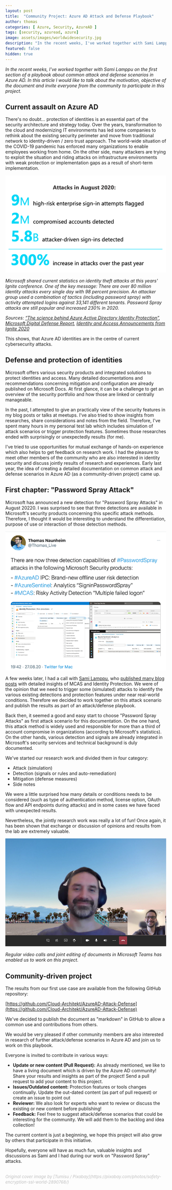 ```yaml
---
layout: post
title:  "Community Project: Azure AD Attack and Defense Playbook"
author: thomas
categories: [ Azure, Security, AzureAD ]
tags: [security, azuread, azure]
image: assets/images/worldwidesecurity.jpg
description: "In the recent weeks, I've worked together with Sami Lamppu on the first section of a playbook about common attack and defense scenarios in Azure AD. In this article I would like to talk about the motivation, objective of the document and invite everyone from the community to participate in this project."
featured: false
hidden: true
---
```


*In the recent weeks, I've worked together with Sami Lamppu on the first section of a playbook about common attack and defense scenarios in Azure AD.
In this article I would like to talk about the motivation, objective of the document and invite everyone from the community to participate in this project.*

## Current assault on Azure AD

There's no doubt... protection of identities is an essential part of the security architecture and strategy today. Over the years, transformation to the cloud and modernizing IT environments has led some companies to rethink about the existing security perimeter and move from traditional network to identity-driven / zero trust approach. The world-wide situation of the COVID-19 pandemic has enforced many organizations to enable employees working from home. On the other side, many attackers are trying to exploit the situation and riding attacks on infrastructure environments with weak protection or implementation gaps as a result of short-term implementation.

![../2020-11-19-aad-playbook-project/msft_attackstatistics.png](../2020-11-19-aad-playbook-project/msft_attackstatistics.png)

*Microsoft shared current statistics on identity theft attacks at this years' Ignite conference.
One of the key message: There are over 80 million identity attacks every single day with 98 percent precision.
An attacker group used a combination of tactics (including password spray) with activity attempted logins against 33,141 different tenants. Password Spray attacks are still popular and increased 230% in 2020.*

*Sources: [“The science behind Azure Active Directory Identity Protection”](https://myignite.microsoft.com/sessions/2c1d5ca9-3e73-4107-af81-02ea5bb8d734), [Microsoft Digital Defense Report](https://www.microsoft.com/en-us/security/business/security-intelligence-report), [Identity and Access Announcements from Ignite 2020](https://insights.perspicuity.co.uk/identity-and-access-announcements-from-ignite-2020)*

This shows, that Azure AD identities are in the centre of current cybersecurity attacks.

## Defense and protection of identities

Microsoft offers various security products and integrated solutions to protect identities and access. Many detailed documentations and recommendations concerning mitigation and configuration are already published on Microsoft Docs. At first glance, it can be a challenge to get an overview of the security portfolio and how those are linked or centrally manageable.

In the past, I attempted to give an practically view of the security features in my blog posts or talks at meetups. I've also tried to show insights from researches, share considerations and notes from the field. Therefore, I've spent many hours in my personal test lab which includes simulation of attack scenarios or trigger protection features. Sometimes those researches ended with surprisingly or unexpectedly results (for me).  

I've tried to use opportunities for mutual exchange of hands-on experience which also helps to get feedback on research work.
I had the pleasure to meet other members of the community who are also interested in identity security and discuss jointly results of research and experiences. Early last year, the idea of creating a detailed documentation on common attack and defense scenarios in Azure AD (as a community-driven project) came up.

## First chapter: "Password Spray Attack"

Microsoft has announced a new detection for "Password Spray Attacks" in August 20220. I was surprised to see that three detections are available in Microsoft's security products concerning this specific attack methods. Therefore, I thought it would be interesting to understand the differentiation, purpose of use or interaction of those detection methods.

![../2020-11-19-aad-playbook-project/tweet_psattack.png](../2020-11-19-aad-playbook-project/tweet_psattack.png)

A few weeks later, I had a call with [Sami Lamppu](https://twitter.com/samilamppu), who [published many blog posts](https://samilamppu.com/) with detailed insights of MCAS and Identity Protection. We were of the opinion that we need to trigger some (simulated) attacks to identify the various existing detections and protection features under near real-world conditions.
Therefore we decided to work together on this attack scenario and publish the results as part of an attack/defense playbook.

Back then, it seemed a good and easy start to choose "Password Spray Attacks" as first attack scenario for this documentation.
On the one hand, this attack method is widely used and responsible for more than a third of account compromise in organizations (according to Microsoft's statistics). On the other hands, various detection and signals are already integrated in Microsoft's security services and technical background is duly documented.

We've started our research work and divided them in four category:

- Attack (simulation)
- Detection (signals or rules and auto-remediation)
- Mitigation (defense measures)
- Side notes

We were a little surprised how many details or conditions needs to be considered (such as type of authentication method, license option, OAuth flow and API endpoints during attacks) and in some cases we have faced with unexpected results.

Nevertheless, the jointly research work was really a lot of fun! Once again, it has been shown that exchange or discussion of opinions and results from the lab are extremely valuable.

![../2020-11-19-aad-playbook-project/teamscall.jpg](../2020-11-19-aad-playbook-project/teamscall.jpg)

*Regular video calls and joint editing of documents in Microsoft Teams has enabled us to work on this project.*

## Community-driven project

The results from our first use case are available from the following GitHub repository:

[https://github.com/Cloud-Architekt/AzureAD-Attack-Defense](https://github.com/Cloud-Architekt/AzureAD-Attack-Defense)

We've decided to publish the document as "markdown" in GitHub to allow a common use and contributions from others.

We would be very pleased if other community members are also interested in research of further attack/defense scenarios in Azure AD and join us to work on this playbook.

Everyone is invited to contribute in various ways:

- **Update or new content (Pull Request):** As already mentioned, we like to have a living document which is driven by the Azure AD community! Share your results and insights as part of the project! Send a pull request to add your content to this project.
- **Issues/Outdated content:** Protection features or tools changes continually. Update the out-dated content (as part of pull request) or create an issue to point out
- **Reviewer:** We also look for experts who want to review or discuss the existing or new content before publishing!
- **Feedback:** Feel free to suggest attack/defense scenarios that could be interesting for the community. We will add them to the backlog and idea collection!

The current content is just a beginning, we hope this project will also grow by others that participate in this initiative.

Hopefully, everyone will have as much fun, valuable insights and discussions as Sami and I had during our work on "Password Spray" attacks.


<br>
<span style="color:silver;font-style:italic;font-size:small">Original cover image by [Tumisu / Pixabay](https://pixabay.com/photos/safety-encryption-ssl-world-2890768/)</span>
